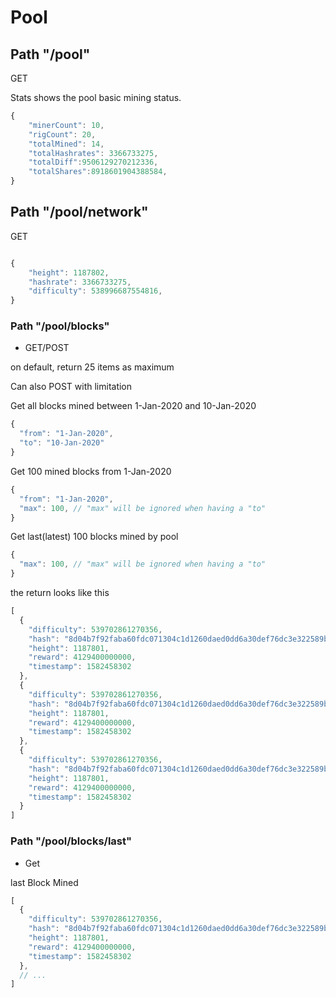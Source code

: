 # Pool

## Path "/pool"

GET

Stats shows the pool basic mining status.

```javascript
{
    "minerCount": 10,
    "rigCount": 20,
    "totalMined": 14,
    "totalHashrates": 3366733275,
    "totalDiff":9506129270212336,
    "totalShares":8918601904388584,
}
```

## Path "/pool/network"

GET

```javascript

{
    "height": 1187802,
    "hashrate": 3366733275,
    "difficulty": 538996687554816,
}
```

### Path "/pool/blocks"

- GET/POST

on default, return 25 items as maximum

Can also POST with limitation

Get all blocks mined between 1-Jan-2020 and 10-Jan-2020

```javascript
{
  "from": "1-Jan-2020",
  "to": "10-Jan-2020"
}
```

Get 100 mined blocks from 1-Jan-2020

```javascript
{
  "from": "1-Jan-2020",
  "max": 100, // "max" will be ignored when having a "to"
}
```

Get last(latest) 100 blocks mined by pool

```javascript
{
  "max": 100, // "max" will be ignored when having a "to"
}

```

the return looks like this

```javascript
[
  {
    "difficulty": 539702861270356,
    "hash": "8d04b7f92faba60fdc071304c1d1260daed0dd6a30def76dc3e322589b867762",
    "height": 1187801,
    "reward": 4129400000000,
    "timestamp": 1582458302
  },
  {
    "difficulty": 539702861270356,
    "hash": "8d04b7f92faba60fdc071304c1d1260daed0dd6a30def76dc3e322589b867762",
    "height": 1187801,
    "reward": 4129400000000,
    "timestamp": 1582458302
  },
  {
    "difficulty": 539702861270356,
    "hash": "8d04b7f92faba60fdc071304c1d1260daed0dd6a30def76dc3e322589b867762",
    "height": 1187801,
    "reward": 4129400000000,
    "timestamp": 1582458302
  }
]
```

### Path "/pool/blocks/last"

- Get

last Block Mined

```javascript
[
  {
    "difficulty": 539702861270356,
    "hash": "8d04b7f92faba60fdc071304c1d1260daed0dd6a30def76dc3e322589b867762",
    "height": 1187801,
    "reward": 4129400000000,
    "timestamp": 1582458302
  },
  // ...
]
```
